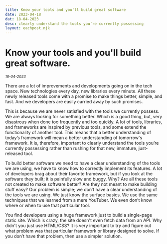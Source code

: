 ```yaml
---
title: Know your tools and you'll build great software
date: 2023-04-18
dat: 18-04-2023
desc: clearly understand the tools you’re currently possessing
layout: eachpost.njk
---
```



# Know your tools and you'll build great software.
<sup>*18-04-2023*<sup>

There are a lot of improvements and developments going on in the tech space. New technologies every day, new libraries every minute. All these newly released tools come with a promise to make things better, simple, and fast. And we developers are easily carried away by such promises.

This is because we are never satisfied with the tools we currently possess. We are always looking for something better. Which is a good thing, but, very disastrous when done too frequently and too quickly. A lot of tools, libraries, and frameworks are inspired by previous tools, and some extend the functionality of another tool. This means that a better understanding of today’s framework will mean a better understanding of tomorrow's framework.
It is, therefore, important to clearly understand the tools you’re currently possessing rather than rushing for that new, immature, just-released tool.

To build better software we need to have a clear understanding of the tools we are using, we have to know how to correctly implement its features. A lot of developers brag about their favorite framework, but if you look at the software they built; it is painfully slow and buggy. Why? Are all these tools not created to make software better? Are they not meant to make building stuff easy?
Our problem is simple; we don’t have a clear understanding of the tools we are using. We just know the surface basics. We use the same techniques that we learned from a mere YouTuber. We even don’t know where or when to use that particular tool.

You find developers using a huge framework just to build a single-page static site. Which is crazy, the site doesn't even fetch data from an API. Why didn't you just use HTML/CSS?
It is very important to try and figure out what problem was that particular framework or library designed to solve. If you don’t have that problem, then use a simpler solution.